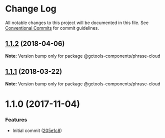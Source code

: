 # Change Log

All notable changes to this project will be documented in this file.
See [Conventional Commits](https://conventionalcommits.org) for commit guidelines.

<a name="1.1.2"></a>
## [1.1.2](https://github.com/gctools-outilsgc/gctools-components/compare/@gctools-components/phrase-cloud@1.1.1...@gctools-components/phrase-cloud@1.1.2) (2018-04-06)




**Note:** Version bump only for package @gctools-components/phrase-cloud

<a name="1.1.1"></a>
## [1.1.1](https://github.com/gctools-outilsgc/gctools-components/compare/@gctools-components/phrase-cloud@1.1.0...@gctools-components/phrase-cloud@1.1.1) (2018-03-22)




**Note:** Version bump only for package @gctools-components/phrase-cloud

<a name="1.1.0"></a>
# 1.1.0 (2017-11-04)


### Features

* Initial commit ([205e1c8](https://github.com/gctools-outilsgc/gctools-components/commit/205e1c8))
